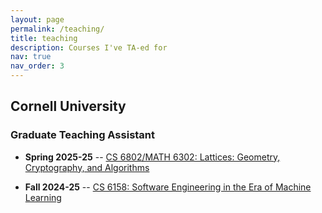 ```yaml
---
layout: page
permalink: /teaching/
title: teaching
description: Courses I've TA-ed for
nav: true
nav_order: 3
---
```


## Cornell University

### Graduate Teaching Assistant

- **Spring 2025-25** -- [CS 6802/MATH 6302: Lattices: Geometry, Cryptography, and Algorithms](https://classes.cornell.edu/browse/roster/SP25/class/CS/6802)

- **Fall 2024-25** -- [CS 6158: Software Engineering in the Era of Machine Learning](https://www.cs.cornell.edu/~saikatd/courses/cs6158-fa24/schedule.html)

<!-- _pages/teaching.md -->
<div class="teaching">

</div>
